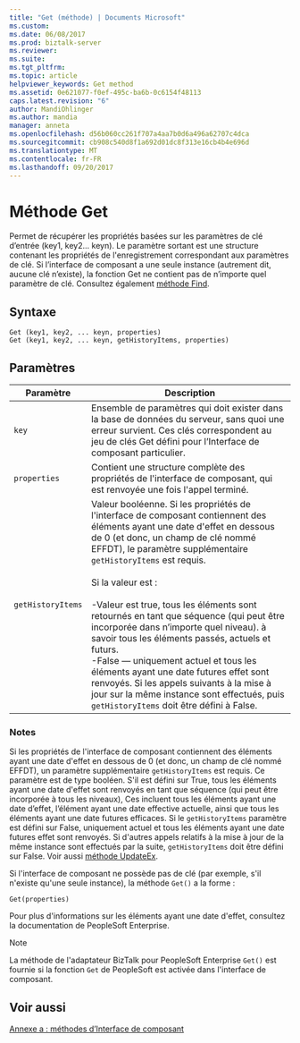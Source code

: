 ```yaml
---
title: "Get (méthode) | Documents Microsoft"
ms.custom: 
ms.date: 06/08/2017
ms.prod: biztalk-server
ms.reviewer: 
ms.suite: 
ms.tgt_pltfrm: 
ms.topic: article
helpviewer_keywords: Get method
ms.assetid: 0e621077-f0ef-495c-ba6b-0c6154f48113
caps.latest.revision: "6"
author: MandiOhlinger
ms.author: mandia
manager: anneta
ms.openlocfilehash: d56b060cc261f707a4aa7b0d6a496a62707c4dca
ms.sourcegitcommit: cb908c540d8f1a692d01dc8f313e16cb4b4e696d
ms.translationtype: MT
ms.contentlocale: fr-FR
ms.lasthandoff: 09/20/2017
---
```

# <a name="get-method"></a>Méthode Get
Permet de récupérer les propriétés basées sur les paramètres de clé d’entrée (key1, key2... keyn). Le paramètre sortant est une structure contenant les propriétés de l'enregistrement correspondant aux paramètres de clé. Si l’interface de composant a une seule instance (autrement dit, aucune clé n’existe), la fonction Get ne contient pas de n’importe quel paramètre de clé. Consultez également [méthode Find](../core/find-method.md).  
  
## <a name="syntax"></a>Syntaxe  
  
```  
Get (key1, key2, ... keyn, properties)  
Get (key1, key2, ... keyn, getHistoryItems, properties)  
```  
  
## <a name="parameters"></a>Paramètres  
  
|Paramètre| Description|  
|---------------|-----------------|  
|`key`|Ensemble de paramètres qui doit exister dans la base de données du serveur, sans quoi une erreur survient. Ces clés correspondent au jeu de clés Get défini pour l’Interface de composant particulier.|  
|`properties`|Contient une structure complète des propriétés de l'interface de composant, qui est renvoyée une fois l'appel terminé.|  
|`getHistoryItems`|Valeur booléenne. Si les propriétés de l'interface de composant contiennent des éléments ayant une date d'effet en dessous de 0 (et donc, un champ de clé nommé EFFDT), le paramètre supplémentaire `getHistoryItems` est requis.<br /><br /> Si la valeur est :<br /><br /> -Valeur est true, tous les éléments sont retournés en tant que séquence (qui peut être incorporée dans n’importe quel niveau). à savoir tous les éléments passés, actuels et futurs.<br />-False — uniquement actuel et tous les éléments ayant une date futures effet sont renvoyés. Si les appels suivants à la mise à jour sur la même instance sont effectués, puis `getHistoryItems` doit être défini à False.|  
  
### <a name="remarks"></a>Notes  
 Si les propriétés de l'interface de composant contiennent des éléments ayant une date d'effet en dessous de 0 (et donc, un champ de clé nommé EFFDT), un paramètre supplémentaire `getHistoryItems` est requis. Ce paramètre est de type booléen. S'il est défini sur True, tous les éléments ayant une date d'effet sont renvoyés en tant que séquence (qui peut être incorporée à tous les niveaux), Ces incluent tous les éléments ayant une date d’effet, l’élément ayant une date effective actuelle, ainsi que tous les éléments ayant une date futures efficaces. Si le `getHistoryItems` paramètre est défini sur False, uniquement actuel et tous les éléments ayant une date futures effet sont renvoyés. Si d'autres appels relatifs à la mise à jour de la même instance sont effectués par la suite, `getHistoryItems` doit être défini sur False. Voir aussi [méthode UpdateEx](../core/updateex-method.md).  
  
 Si l'interface de composant ne possède pas de clé (par exemple, s'il n'existe qu'une seule instance), la méthode `Get()` a la forme :  
  
```  
Get(properties)  
```  
  
 Pour plus d'informations sur les éléments ayant une date d'effet, consultez la documentation de PeopleSoft Enterprise.  
  
> [!NOTE]
>  La méthode de l'adaptateur BizTalk pour PeopleSoft Enterprise `Get()` est fournie si la fonction `Get` de PeopleSoft est activée dans l'interface de composant.  
  
## <a name="see-also"></a>Voir aussi  
 [Annexe a : méthodes d’Interface de composant](../core/appendix-a-component-interface-methods.md)